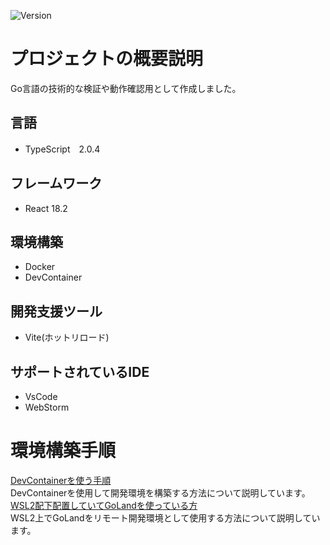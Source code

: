 ![Version](https://img.shields.io/badge/Version-1.0.0-green)
# プロジェクトの概要説明
Go言語の技術的な検証や動作確認用として作成しました。
## 言語
* TypeScript　2.0.4
## フレームワーク
* React 18.2
## 環境構築
* Docker
* DevContainer
## 開発支援ツール
* Vite(ホットリロード)
## サポートされているIDE
* VsCode
* WebStorm
# 環境構築手順
[DevContainerを使う手順](./docs/DevContainer.md)  
DevContainerを使用して開発環境を構築する方法について説明しています。  
[WSL2配下配置していてGoLandを使っている方](./docs/WebStormRemoteDev.md)  
WSL2上でGoLandをリモート開発環境として使用する方法について説明しています。
